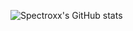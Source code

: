 ![Spectroxx's GitHub stats](https://github-readme-stats.vercel.app/api?username=spectroxx&theme=react_icons=true)
